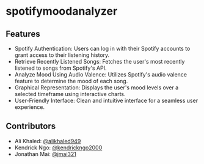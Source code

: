 # spotifymoodanalyzer
## Features
* Spotify Authentication: Users can log in with their Spotify accounts to grant access to their listening history.  
* Retrieve Recently Listened Songs: Fetches the user's most recently listened to songs from Spotify's API.  
* Analyze Mood Using Audio Valence: Utilizes Spotify's audio valence feature to determine the mood of each song.  
* Graphical Representation: Displays the user's mood levels over a selected timeframe using interactive charts.  
* User-Friendly Interface: Clean and intuitive interface for a seamless user experience.

## Contributors
* Ali Khaled: [@alikhaled949](https://github.com/ali-khaled-949)
* Kendrick Ngo: [@kendrickngo2000](https://github.com/kendrickngo2000)
* Jonathan Mai: [@jmai321](https://github.com/jmai321)

